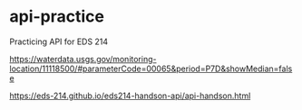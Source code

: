 # api-practice

Practicing API for EDS 214

https://waterdata.usgs.gov/monitoring-location/11118500/#parameterCode=00065&period=P7D&showMedian=false

https://eds-214.github.io/eds214-handson-api/api-handson.html